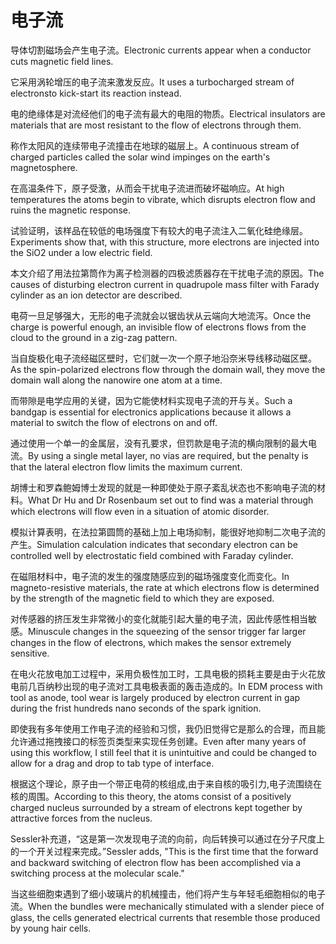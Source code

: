# 电子流

<p><span class="chinese">导体切割磁场会产生电子流。</span><span class="english">Electronic currents appear when a conductor cuts magnetic field lines.</span></p>

<p><span class="chinese">它采用涡轮增压的电子流来激发反应。</span><span class="english">It uses a turbocharged stream of electronsto kick-start its reaction instead.</span></p>

<p><span class="chinese">电的绝缘体是对流经他们的电子流有最大的电阻的物质。</span><span class="english">Electrical insulators are materials that are most resistant to the flow of electrons through them.</span></p>

<p><span class="chinese">称作太阳风的连续带电子流撞击在地球的磁层上。</span><span class="english">A continuous stream of charged particles called the solar wind impinges on the earth's magnetosphere.</span></p>

<p><span class="chinese">在高温条件下，原子受激，从而会干扰电子流进而破坏磁响应。</span><span class="english">At high temperatures the atoms begin to vibrate, which disrupts electron flow and ruins the magnetic response.</span></p>

<p><span class="chinese">试验证明，该样品在较低的电场强度下有较大的电子流注入二氧化硅绝缘层。</span><span class="english">Experiments show that, with this structure, more electrons are injected into the SiO2 under a low electric field.</span></p>

<p><span class="chinese">本文介绍了用法拉第筒作为离子检测器的四极滤质器存在干扰电子流的原因。</span><span class="english">The causes of disturbing electron current in quadrupole mass filter with Farady cylinder as an ion detector are described.</span></p>

<p><span class="chinese">电荷一旦足够强大，无形的电子流就会以锯齿状从云端向大地流泻。</span><span class="english">Once the charge is powerful enough, an invisible flow of electrons flows from the cloud to the ground in a zig-zag pattern.</span></p>

<p><span class="chinese">当自旋极化电子流经磁区壁时，它们就一次一个原子地沿奈米导线移动磁区壁。</span><span class="english">As the spin-polarized electrons flow through the domain wall, they move the domain wall along the nanowire one atom at a time.</span></p>

<p><span class="chinese">而带隙是电学应用的关键，因为它能使材料实现电子流的开与关。</span><span class="english">Such a bandgap is essential for electronics applications because it allows a material to switch the flow of electrons on and off.</span></p>

<p><span class="chinese">通过使用一个单一的金属层，没有孔要求，但罚款是电子流的横向限制的最大电流。</span><span class="english">By using a single metal layer, no vias are required, but the penalty is that the lateral electron flow limits the maximum current.</span></p>

<p><span class="chinese">胡博士和罗森鲍姆博士发现的就是一种即使处于原子紊乱状态也不影响电子流的材料。</span><span class="english">What Dr Hu and Dr Rosenbaum set out to find was a material through which electrons will flow even in a situation of atomic disorder.</span></p>

<p><span class="chinese">模拟计算表明，在法拉第圆筒的基础上加上电场抑制，能很好地抑制二次电子流的产生。</span><span class="english">Simulation calculation indicates that secondary electron can be controlled well by electrostatic field combined with Faraday cylinder.</span></p>

<p><span class="chinese">在磁阻材料中，电子流的发生的强度随感应到的磁场强度变化而变化。</span><span class="english">In magneto-resistive materials, the rate at which electrons flow is determined by the strength of the magnetic field to which they are exposed.</span></p>

<p><span class="chinese">对传感器的挤压发生非常微小的变化就能引起大量的电子流，因此传感性相当敏感。</span><span class="english">Minuscule changes in the squeezing of the sensor trigger far larger changes in the flow of electrons, which makes the sensor extremely sensitive.</span></p>

<p><span class="chinese">在电火花放电加工过程中，采用负极性加工时，工具电极的损耗主要是由于火花放电前几百纳秒出现的电子流对工具电极表面的轰击造成的。</span><span class="english">In EDM process with tool as anode, tool wear is largely produced by electron current in gap during the frist hundreds nano seconds of the spark ignition.</span></p>

<p><span class="chinese">即使我有多年使用工作电子流的经验和习惯，我仍旧觉得它是那么的合理，而且能允许通过拖拽接口的标签页类型来实现任务创建。</span><span class="english">Even after many years of using this workflow, I still feel that it is unintuitive and could be changed to allow for a drag and drop to tab type of interface.</span></p>

<p><span class="chinese">根据这个理论，原子由一个带正电荷的核组成,由于来自核的吸引力,电子流围绕在核的周围。</span><span class="english">According to this theory, the atoms consist of a positively charged nucleus surrounded by a stream of electrons kept together by attractive forces from the nucleus.</span></p>

<p><span class="chinese">Sessler补充道，“这是第一次发现电子流的向前，向后转换可以通过在分子尺度上的一个开关过程来完成。”</span><span class="english">Sessler adds, "This is the first time that the forward and backward switching of electron flow has been accomplished via a switching process at the molecular scale."</span></p>

<p><span class="chinese">当这些细胞束遇到了细小玻璃片的机械撞击，他们将产生与年轻毛细胞相似的电子流。</span><span class="english">When the bundles were mechanically stimulated with a slender piece of glass, the cells generated electrical currents that resemble those produced by young hair cells.</span></p>

